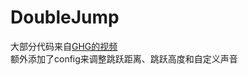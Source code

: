 # DoubleJump
大部分代码来自[GHG的视频](https://www.youtube.com/watch?v=HihLsEIfaSw)  
额外添加了config来调整跳跃距离、跳跃高度和自定义声音
